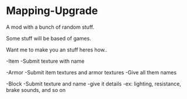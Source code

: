 # Mapping-Upgrade
A mod with a bunch of random stuff.

Some stuff will be based of games.

Want me to make you an stuff heres how..

-Item
  -Submit texture with name
  
-Armor
  -Submit item textures and armor textures
  -Give all them names

-Block
  -Submit texture and name
  -give it details
  -ex: lighting, resistance, brake sounds, and so on
